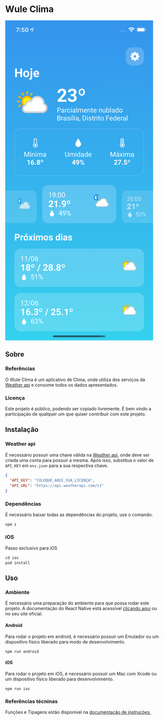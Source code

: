 # Wule Clima

![Image of Yaktocat](https://github.com/devleonardorabelo/wheather-wule/blob/master/docs/assets/home.png)

## Sobre

### Referências

O Wule Clima é um aplicativo de Clima, onde utiliza dos serviços da <a href="https://www.weatherapi.com">Weather api</a> e consome todos os dados apresentados.

### Licença

Este projeto é público, podendo ser copiado livremente. É bem vindo a participação de qualquer um que quiser contribuir com este projeto.

## Instalação

### Weather api

É necessário possuir uma chave válida na <a href="https://www.weatherapi.com">Weather api</a>, onde deve ser criada uma conta para possuir a mesma.
Após isso, substitua o valor de `API_KEY` em `env.json` para a sua respectiva chave.

```json
{
  "API_KEY": "COLOQUE_AQUI_SUA_LICENÇA",
  "API_URL": "https://api.weatherapi.com/v1"
}
```

### Dependências

É necessário baixar todas as dependências do projeto, use o comando:

```
npm i
```

### iOS

Passo exclusivo para iOS

```
cd ios
pod install
```

## Uso

### Ambiente

É necessário uma preparação do ambiente para que possa rodar este projeto. A documentação do React Native está acessível <a href="https://reactnative.dev/docs/environment-setup">clicando aqui</a> ou no seu site oficial.

#### Android

Para rodar o projeto em android, é necessário possuir um Emulador ou um dispositívo físico liberado para modo de desenvolvimento.

```
npm run android
```

#### iOS

Para rodar o projeto em iOS, é necessário possuir um Mac com Xcode ou um dispositívo físico liberado para desenvolvimento.

```
npm run ios
```

### Referências técninas

Funções e Tipagens estão disponível na <a href="https://github.com/devleonardorabelo/wheather-wule/blob/master/docs/instructions.md">documentação de instruções.</a>
